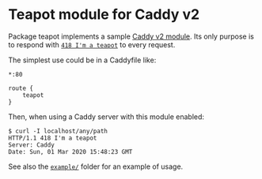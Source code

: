# Teapot module for Caddy v2

Package teapot implements a sample [Caddy v2 module](https://caddyserver.com/docs/extending-caddy).
Its only purpose is to respond with [`418 I'm a teapot`](https://en.wikipedia.org/wiki/Hyper_Text_Coffee_Pot_Control_Protocol)
to every request.

The simplest use could be in a Caddyfile like:

```
*:80

route {
    teapot
}
```

Then, when using a Caddy server with this module enabled:

```console
$ curl -I localhost/any/path
HTTP/1.1 418 I'm a teapot
Server: Caddy
Date: Sun, 01 Mar 2020 15:48:23 GMT
```

See also the [`example/`](./example) folder for an example of usage.
